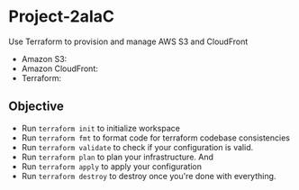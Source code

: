 # Project-2aIaC

Use Terraform to provision and manage AWS S3 and CloudFront

- Amazon S3:
- Amazon CloudFront:
- Terraform:

## Objective

- Run `terraform init` to initialize workspace
- Run `terraform fmt` to format code for terraform codebase consistencies
- Run `terraform validate` to check if your configuration is valid.
- Run `terraform plan` to plan your infrastructure. And
- Run `terraform apply` to apply your configuration
- Run `terraform destroy` to destroy once you're done with everything.
